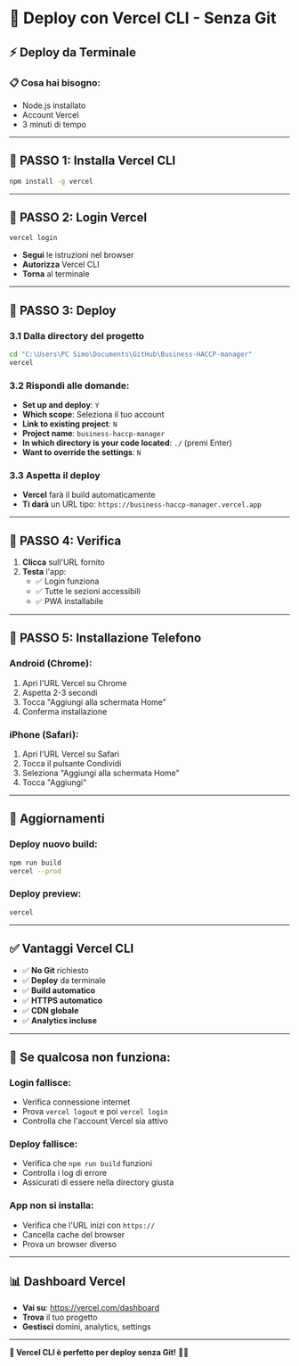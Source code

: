 # 🚀 Deploy con Vercel CLI - Senza Git

## ⚡ **Deploy da Terminale**

### **📋 Cosa hai bisogno:**
- Node.js installato
- Account Vercel
- 3 minuti di tempo

---

## **🎯 PASSO 1: Installa Vercel CLI**

```bash
npm install -g vercel
```

---

## **🎯 PASSO 2: Login Vercel**

```bash
vercel login
```

- **Segui** le istruzioni nel browser
- **Autorizza** Vercel CLI
- **Torna** al terminale

---

## **🎯 PASSO 3: Deploy**

### **3.1 Dalla directory del progetto**
```bash
cd "C:\Users\PC Simo\Documents\GitHub\Business-HACCP-manager"
vercel
```

### **3.2 Rispondi alle domande:**
- **Set up and deploy**: `Y`
- **Which scope**: Seleziona il tuo account
- **Link to existing project**: `N`
- **Project name**: `business-haccp-manager`
- **In which directory is your code located**: `./` (premi Enter)
- **Want to override the settings**: `N`

### **3.3 Aspetta il deploy**
- **Vercel** farà il build automaticamente
- **Ti darà** un URL tipo: `https://business-haccp-manager.vercel.app`

---

## **🎯 PASSO 4: Verifica**

1. **Clicca** sull'URL fornito
2. **Testa** l'app:
   - ✅ Login funziona
   - ✅ Tutte le sezioni accessibili
   - ✅ PWA installabile

---

## **📱 PASSO 5: Installazione Telefono**

### **Android (Chrome):**
1. Apri l'URL Vercel su Chrome
2. Aspetta 2-3 secondi
3. Tocca "Aggiungi alla schermata Home"
4. Conferma installazione

### **iPhone (Safari):**
1. Apri l'URL Vercel su Safari
2. Tocca il pulsante Condividi
3. Seleziona "Aggiungi alla schermata Home"
4. Tocca "Aggiungi"

---

## **🔄 Aggiornamenti**

### **Deploy nuovo build:**
```bash
npm run build
vercel --prod
```

### **Deploy preview:**
```bash
vercel
```

---

## **✅ Vantaggi Vercel CLI**

- ✅ **No Git** richiesto
- ✅ **Deploy** da terminale
- ✅ **Build automatico**
- ✅ **HTTPS automatico**
- ✅ **CDN globale**
- ✅ **Analytics incluse**

---

## **🔧 Se qualcosa non funziona:**

### **Login fallisce:**
- Verifica connessione internet
- Prova `vercel logout` e poi `vercel login`
- Controlla che l'account Vercel sia attivo

### **Deploy fallisce:**
- Verifica che `npm run build` funzioni
- Controlla i log di errore
- Assicurati di essere nella directory giusta

### **App non si installa:**
- Verifica che l'URL inizi con `https://`
- Cancella cache del browser
- Prova un browser diverso

---

## **📊 Dashboard Vercel**

- **Vai su**: https://vercel.com/dashboard
- **Trova** il tuo progetto
- **Gestisci** domini, analytics, settings

---

**🎯 Vercel CLI è perfetto per deploy senza Git!** 🚀📱 